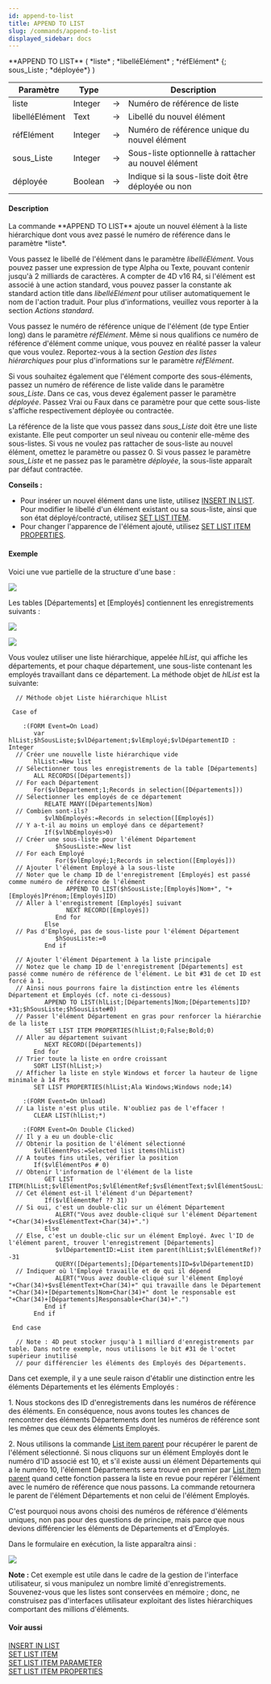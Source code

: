 ```yaml
---
id: append-to-list
title: APPEND TO LIST
slug: /commands/append-to-list
displayed_sidebar: docs
---
```


<!--REF #_command_.APPEND TO LIST.Syntax-->**APPEND TO LIST** ( *liste* ; *libelléElément* ; *réfElément* {; sous_Liste ; *déployée*} )<!-- END REF-->
<!--REF #_command_.APPEND TO LIST.Params-->
| Paramètre | Type |  | Description |
| --- | --- | --- | --- |
| liste | Integer | &#8594;  | Numéro de référence de liste |
| libelléElément | Text | &#8594;  | Libellé du nouvel élément |
| réfElément | Integer | &#8594;  | Numéro de référence unique du nouvel élément |
| sous_Liste | Integer | &#8594;  | Sous-liste optionnelle à rattacher au nouvel élément |
| déployée | Boolean | &#8594;  | Indique si la sous-liste doit être déployée ou non |

<!-- END REF-->

#### Description 

<!--REF #_command_.APPEND TO LIST.Summary-->La commande **APPEND TO LIST** ajoute un nouvel élément à la liste hiérarchique dont vous avez passé le numéro de référence dans le paramètre *liste*.<!-- END REF-->

Vous passez le libellé de l'élément dans le paramètre *libelléElément*. Vous pouvez passer une expression de type Alpha ou Texte, pouvant contenir jusqu'à 2 milliards de caractères. A compter de 4D v16 R4, si l'élément est associé à une action standard, vous pouvez passer la constante ak standard action title dans *libelléElément* pour utiliser automatiquement le nom de l'action traduit. Pour plus d'informations, veuillez vous reporter à la section *Actions standard*.

Vous passez le numéro de référence unique de l'élément (de type Entier long) dans le paramètre *réfElément*. Même si nous qualifions ce numéro de référence d'élément comme unique, vous pouvez en réalité passer la valeur que vous voulez. Reportez-vous à la section *Gestion des listes hiérarchiques* pour plus d'informations sur le paramètre *réfElément*. 

Si vous souhaitez également que l'élément comporte des sous-éléments, passez un numéro de référence de liste valide dans le paramètre *sous\_Liste*. Dans ce cas, vous devez également passer le paramètre *déployée*. Passez Vrai ou Faux dans ce paramètre pour que cette sous-liste s'affiche respectivement déployée ou contractée. 

La référence de la liste que vous passez dans *sous\_Liste* doit être une liste existante. Elle peut comporter un seul niveau ou contenir elle-même des sous-listes. Si vous ne voulez pas rattacher de sous-liste au nouvel élément, omettez le paramètre ou passez 0\. Si vous passez le paramètre *sous\_Liste* et ne passez pas le paramètre *déployée*, la sous-liste apparaît par défaut contractée.

**Conseils :**

* Pour insérer un nouvel élément dans une liste, utilisez [INSERT IN LIST](insert-in-list.md). Pour modifier le libellé d'un élément existant ou sa sous-liste, ainsi que son état déployé/contracté, utilisez [SET LIST ITEM](set-list-item.md).
* Pour changer l'apparence de l'élément ajouté, utilisez [SET LIST ITEM PROPERTIES](set-list-item-properties.md).

#### Exemple 

Voici une vue partielle de la structure d'une base :

![](../assets/en/commands/pict334094.fr.png)

Les tables \[Départements\] et \[Employés\] contiennent les enregistrements suivants :

![](../assets/en/commands/pict334096.fr.png)

![](../assets/en/commands/pict334098.fr.png)

Vous voulez utiliser une liste hiérarchique, appelée *hlList*, qui affiche les départements, et pour chaque département, une sous-liste contenant les employés travaillant dans ce département. La méthode objet de *hlList* est la suivante:

```4d
  // Méthode objet Liste hiérarchique hlList
 
 Case of
 
    :(FORM Event=On Load)
       var hlList;$hSousListe;$vlDépartement;$vlEmployé;$vlDépartementID : Integer
  // Créer une nouvelle liste hiérarchique vide
       hlList:=New list
  // Sélectionner tous les enregistrements de la table [Départements]
       ALL RECORDS([Départements])
  // For each Département
       For($vlDepartement;1;Records in selection([Départements]))
  // Sélectionner les employés de ce département
          RELATE MANY([Départements]Nom)
  // Combien sont-ils?
          $vlNbEmployés:=Records in selection([Employés])
  // Y a-t-il au moins un employé dans ce département?
          If($vlNbEmployés>0)
  // Créer une sous-liste pour l'élément Département
             $hSousListe:=New list
  // For each Employé
             For($vlEmployé;1;Records in selection([Employés]))
  // Ajouter l'élément Employé à la sous-liste
  // Noter que le champ ID de l'enregistrement [Employés] est passé comme numéro de référence de l'élément
                APPEND TO LIST($hSousListe;[Employés]Nom+", "+[Employés]Prénom;[Employés]ID)
  // Aller à l'enregistrement [Employés] suivant
                NEXT RECORD([Employés])
             End for
          Else
  // Pas d'Employé, pas de sous-liste pour l'élément Département
             $hSousListe:=0
          End if
 
  // Ajouter l'élément Département à la liste principale
  // Notez que le champ ID de l'enregistrement [Départements] est passé comme numéro de référence de l'élément. Le bit #31 de cet ID est forcé à 1.
  // Ainsi nous pourrons faire la distinction entre les éléments Département et Employés (cf. note ci-dessous)
          APPEND TO LIST(hlList;[Départements]Nom;[Départements]ID?+31;$hSousListe;$hSousListe#0)
  // Passer l'élément Département en gras pour renforcer la hiérarchie de la liste
          SET LIST ITEM PROPERTIES(hlList;0;False;Bold;0)
  // Aller au département suivant
          NEXT RECORD([Départements])
       End for
  // Trier toute la liste en ordre croissant
       SORT LIST(hlList;>)
  // Afficher la liste en style Windows et forcer la hauteur de ligne minimale à 14 Pts
       SET LIST PROPERTIES(hlList;Ala Windows;Windows node;14)
 
    :(FORM Event=On Unload)
  // La liste n'est plus utile. N'oubliez pas de l'effacer !
       CLEAR LIST(hlList;*)
 
    :(FORM Event=On Double Clicked)
  // Il y a eu un double-clic
  // Obtenir la position de l'élément sélectionné
       $vlÉlémentPos:=Selected list items(hlList)
  // A toutes fins utiles, vérifier la position
       If($vlÉlémentPos # 0)
  // Obtenir l'information de l'élément de la liste
          GET LIST ITEM(hlList;$vlÉlémentPos;$vlÉlémentRef;$vsÉlémentText;$vlÉlémentSousListe;$vbÉlémentDéployé)
  // Cet élément est-il l'élément d'un Département?
          If($vlÉlémentRef ?? 31)
  // Si oui, c'est un double-clic sur un élément Département
             ALERT("Vous avez double-cliqué sur l'élément Département "+Char(34)+$vsÉlémentText+Char(34)+".")
          Else
  // Else, c'est un double-clic sur un élément Employé. Avec l'ID de l'élément parent, trouver l'enregistrement [Départements]
             $vlDépartementID:=List item parent(hlList;$vlÉlémentRef)?-31
             QUERY([Départements];[Départements]ID=$vlDépartementID)
  // Indiquer où l'Employé travaille et de qui il dépend
             ALERT("Vous avez double-cliqué sur l'élément Employé "+Char(34)+$vsÉlémentText+Char(34)+" qui travaille dans le Département "+Char(34)+[Départements]Nom+Char(34)+" dont le responsable est "+Char(34)+[Départements]Responsable+Char(34)+".")
          End if
       End if
 
 End case
 
  // Note : 4D peut stocker jusqu'à 1 milliard d'enregistrements par table. Dans notre exemple, nous utilisons le bit #31 de l'octet supérieur inutilisé
  // pour différencier les éléments des Employés des Départements.
```

Dans cet exemple, il y a une seule raison d'établir une distinction entre les éléments Départements et les éléments Employés : 

1\. Nous stockons des ID d'enregistrements dans les numéros de référence des éléments. En conséquence, nous avons toutes les chances de rencontrer des éléments Départements dont les numéros de référence sont les mêmes que ceux des éléments Employés.

2\. Nous utilisons la commande [List item parent](list-item-parent.md) pour récupérer le parent de l'élément sélectionné. Si nous cliquons sur un élément Employés dont le numéro d'ID associé est 10, et s'il existe aussi un élément Départements qui a le numéro 10, l'élément Départements sera trouvé en premier par [List item parent](list-item-parent.md) quand cette fonction passera la liste en revue pour repérer l'élément avec le numéro de référence que nous passons. La commande retournera le parent de l'élément Départements et non celui de l'élément Employés.

C'est pourquoi nous avons choisi des numéros de référence d'éléments uniques, non pas pour des questions de principe, mais parce que nous devions différencier les éléments de Départements et d'Employés. 

Dans le formulaire en exécution, la liste apparaîtra ainsi :

![](../assets/en/commands/pict334100.fr.png)

**Note :** Cet exemple est utile dans le cadre de la gestion de l'interface utilisateur, si vous manipulez un nombre limité d'enregistrements. Souvenez-vous que les listes sont conservées en mémoire ; donc, ne construisez pas d'interfaces utilisateur exploitant des listes hiérarchiques comportant des millions d'éléments.

#### Voir aussi 

[INSERT IN LIST](insert-in-list.md)  
[SET LIST ITEM](set-list-item.md)  
[SET LIST ITEM PARAMETER](set-list-item-parameter.md)  
[SET LIST ITEM PROPERTIES](set-list-item-properties.md)  